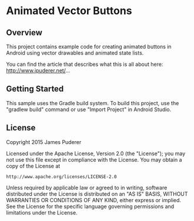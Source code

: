Animated Vector Buttons
=======================

Overview
--------------

This project contains example code for creating animated buttons in Android
using vector drawables and animated state lists.

You can find the article that describes what this is all about here:
http://www.jpuderer.net/...


Getting Started
---------------

This sample uses the Gradle build system. To build this project, use the
"gradlew build" command or use "Import Project" in Android Studio.

License
-------
Copyright 2015 James Puderer

Licensed under the Apache License, Version 2.0 (the "License");
you may not use this file except in compliance with the License.
You may obtain a copy of the License at

    http://www.apache.org/licenses/LICENSE-2.0

Unless required by applicable law or agreed to in writing, software
distributed under the License is distributed on an "AS IS" BASIS,
WITHOUT WARRANTIES OR CONDITIONS OF ANY KIND, either express or implied.
See the License for the specific language governing permissions and
limitations under the License.


